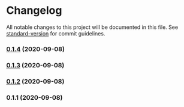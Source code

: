 # Changelog

All notable changes to this project will be documented in this file. See [standard-version](https://github.com/conventional-changelog/standard-version) for commit guidelines.

### [0.1.4](https://github.com/mtranter/confound/compare/v0.1.3...v0.1.4) (2020-09-08)

### [0.1.3](https://github.com/mtranter/confound/compare/v0.1.2...v0.1.3) (2020-09-08)

### [0.1.2](https://github.com/mtranter/confound/compare/v0.1.1...v0.1.2) (2020-09-08)

### 0.1.1 (2020-09-08)

